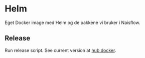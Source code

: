 Helm
====

Eget Docker image med Helm og de pakkene vi bruker i Naisflow.

## Release

Run release script. See current version at [hub.docker](https://hub.docker.com/r/navikt/knada-helm/tags).

